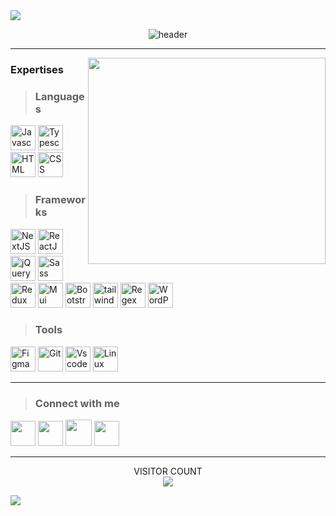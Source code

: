 <img src="https://user-images.githubusercontent.com/73097560/115834477-dbab4500-a447-11eb-908a-139a6edaec5c.gif">
 
<div align="center">
 
![header](https://capsule-render.vercel.app/api?type=waving&color=FDB813&height=300&section=header&text=Mohammad%20Abdollahzadeh&fontSize=50&animation=fadeIn&fontAlignY=38&desc=Front-end%20developer%20web%20&descAlignY=55&descAlign=50&descColor=000000)
</div>


<hr>

<img align="right" width="380" height="330" src="https://raw.githubusercontent.com/gist/vininjr/d29bb07bdadb41e4b0923bc8fa748b1a/raw/88f20c9d749d756be63f22b09f3c4ac570bc5101/programming.gif" />

<div align="left">
 
### Expertises

> ### Languages
<img src="https://skillicons.dev/icons?i=js" width="40"  alt="Javascript" 
title="Javascript"/>
<img src="https://skillicons.dev/icons?i=ts" width="40"  alt="Typescript" 
title="Typescript"/>
<img src="https://skillicons.dev/icons?i=html" width="40" alt="HTML" 
title="HTML"/>
<img src="https://skillicons.dev/icons?i=css" width="40" alt="CSS" 
title="CSS"/>

> ### Frameworks
<img src="https://skillicons.dev/icons?i=next" width="40" alt="NextJS" 
title="NextJS"/>
<img src="https://skillicons.dev/icons?i=react" width="40" alt="ReactJS" 
title="ReactJS"/>
<img src="https://skillicons.dev/icons?i=jquery" width="40" alt="jQuery" 
title="jQuery"/>
<img src="https://skillicons.dev/icons?i=sass" width="40" alt="Sass"
title="Sass"/>
<img src="https://skillicons.dev/icons?i=redux" width="40" alt="Redux"
title="Redux"/>
<img src="https://skillicons.dev/icons?i=mui" width="40"  alt="Mui"
title="MUI"/>
<img src="https://skillicons.dev/icons?i=bootstrap" width="40" alt="Bootstrap"
title="Bootstrap"/>
<img src="https://skillicons.dev/icons?i=tailwind" width="40"  alt="tailwind" title="Tailwind" />
<img src="https://skillicons.dev/icons?i=regex" width="40" alt="Regex"
title="Regex"/>
<img src="https://skillicons.dev/icons?i=wordpress" width="40" alt="WordPress"
title="WordPress"/>

> ### Tools
<img src="https://skillicons.dev/icons?i=figma" width="40" alt="Figma"
title="Figma"/>
<img src="https://skillicons.dev/icons?i=git" width="40" alt="Git"
title="Git"/>
<img src="https://skillicons.dev/icons?i=vscode" width="40" alt="Vscode"
title="VScode"/>
<img src="https://skillicons.dev/icons?i=linux" width="40" alt="Linux"
title="Linux"/>
</div>
<hr>
            
> ### Connect with me

<div align="left">
<a href="mailto:mrdevpct@gmail.com" target="_blank" rel="noreferrer"><img src="https://skillicons.dev/icons?i=gmail" width="40" /></a>
<a href="https://www.linkedin.com/in/devpct" target="_blank" rel="noreferrer"><img src="https://skillicons.dev/icons?i=linkedin" width="40" /></a>
<a href="https://www.x.com/devpct" target="_blank" rel="noreferrer"><img src="https://uxwing.com/wp-content/themes/uxwing/download/brands-and-social-media/x-social-media-logo-icon.png" width="42" /></a>
<a href="https://www.instagram.com/devpct" target="_blank" rel="noreferrer"><img src="https://skillicons.dev/icons?i=instagram" width="40" /></a>
</div>

<hr>

<div align="center">

 
 
  VISITOR COUNT<br>
  <img src="https://profile-counter.glitch.me/mohammadabdollahzadeh/count.svg" />

</div>

 <img src="https://user-images.githubusercontent.com/73097560/115834477-dbab4500-a447-11eb-908a-139a6edaec5c.gif">
